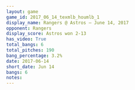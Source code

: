 ```yaml
---
layout: game
game_id: 2017_06_14_texmlb_houmlb_1
display_name: Rangers @ Astros – June 14, 2017
opponent: Rangers
display_score: Astros won 2-13
has_video: True
total_bangs: 6
total_pitches: 190
bang_percentage: 3.2%
date: 2017-06-14
short_date: Jun 14
bangs: 6
notes: 
---
```

